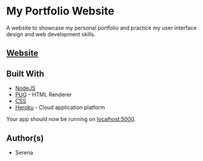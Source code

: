 # My Portfolio Website
A website to showcase my personal portfolio and practice my user interface design and web development skills.

## [Website](https://aneresyat.herokuapp.com/) 

## Built With

* [NodeJS](https://nodejs.org/en/)
* [PUG](https://pugjs.org/api/getting-started.html) - HTML Renderer
* [CSS](https://developer.mozilla.org/en-US/docs/Web/CSS)
* [Heroku](https://www.heroku.com/) - Cloud application platform

Your app should now be running on [localhost:5000](http://localhost:5000/).

## Author(s)

* Serena 
